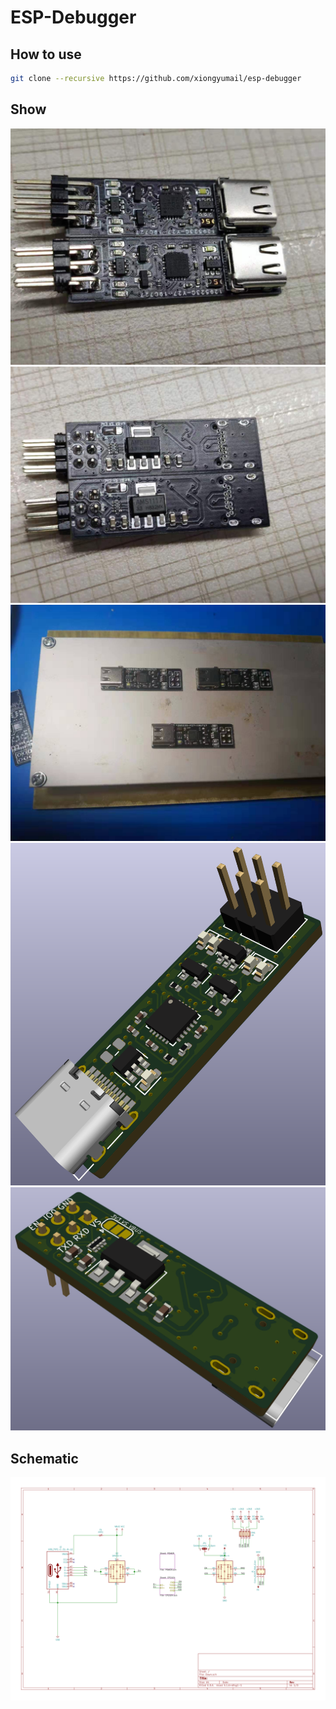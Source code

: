 # ESP-Debugger

## How to use
```bash
git clone --recursive https://github.com/xiongyumail/esp-debugger
```
## Show

![t2](output/t2.jpeg)
![t3](output/t3.jpg)
![t4](output/t4.jpeg)
![Down](output/Down.png)
![Down1](output/Down1.png)

## Schematic

![Down](output/Down.svg)